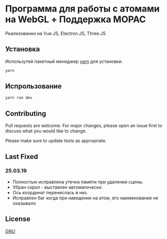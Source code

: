 # Программа для работы с атомами на WebGL + Поддержка MOPAC

Реализованно на Vue.JS, Electron.JS, Three.JS

## Установка

Использутей пакетный менеджер [yarn](https://yarnpkg.com/lang/en/) для установки.

```bash
yarn
```

## Испрользование

```bash
yarn run dev
```

## Contributing
Pull requests are welcome. For major changes, please open an issue first to discuss what you would like to change.

Please make sure to update tests as appropriate.

## Last Fixed
### 25.03.19
* Полностью исправлена утечка памяти при удалении сцены.
* Убран скрол - выставлен автоматически.
* Ось координат перенеслась в низ.
* Исправлен баг когда при наведении на атом, его наименование не оказывало

## License
[GNU](https://choosealicense.com/licenses/lgpl-3.0/)
